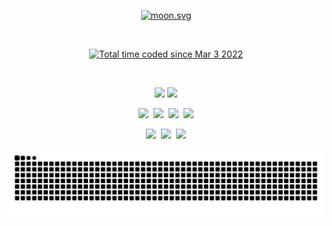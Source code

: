 <p align="center">
  <a href="https://moon-svg.minung.dev">
    <img src="https://moon-svg.minung.dev/moon.svg?size=100&theme=ray&rotate=0" alt="moon.svg">
  </a>
</p>

&nbsp;
<p align="center">
  <a href="https://wakatime.com/@2c47d583-cacf-4ded-9209-07a4aff5bac1"><img src="https://wakatime.com/badge/user/2c47d583-cacf-4ded-9209-07a4aff5bac1.svg?style=for-the-badge" alt="Total time coded since Mar 3 2022" /></a>
</p>
&nbsp;

<p align="center">
  <img src="https://img.shields.io/badge/Visual Studio Code-007ACC?style=flat-square&logo=Visual Studio Code&logoColor=white" />
  <img src="https://img.shields.io/badge/Unity-000000?style=flat-square&logo=Unity&logoColor=white"/>
</p>

<p align="center">
  <img
    src="https://img.shields.io/badge/C-A8B9CC?style=flat-square&logo=C&logoColor=white"
  />&nbsp;
  <img
    src="https://img.shields.io/badge/Java-007396?style=flat-square&logo=Java&logoColor=white"
  />&nbsp;
  <img
    src="https://img.shields.io/badge/Python-3776AB?style=flat-square&logo=Python&logoColor=white"
  />&nbsp;
  <img
    src="https://img.shields.io/badge/C Sharp-239120?style=flat-square&logo=C Sharp&logoColor=white"
  />
</p>
<p align="center">
  <img
    src="https://img.shields.io/badge/HTML5-E34F26?style=flat-square&logo=HTML5&logoColor=white"
  />&nbsp;
  <img
    src="https://img.shields.io/badge/CSS-1572B6?style=flat-square&logo=css3&logoColor=white"
  />&nbsp;
  <img
    src="https://img.shields.io/badge/JavaScript-e0d055?style=flat-square&logo=JavaScript&logoColor=white"
  />
</p>

![snake gif](https://github.com/ICE0208/ICE0208/blob/output/github-contribution-grid-snake.svg)
